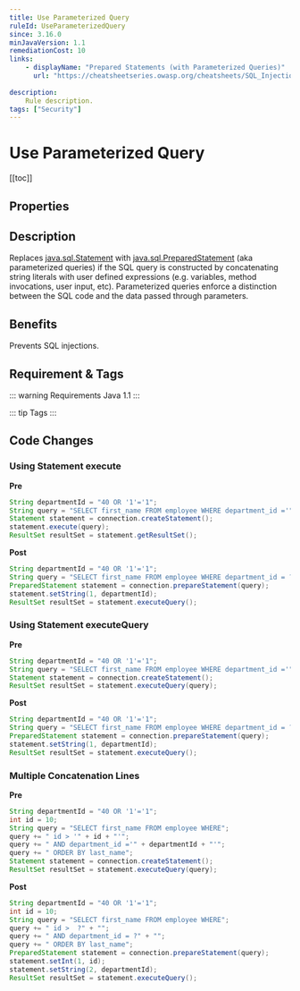```yaml
---
title: Use Parameterized Query
ruleId: UseParameterizedQuery
since: 3.16.0
minJavaVersion: 1.1
remediationCost: 10
links:
    - displayName: "Prepared Statements (with Parameterized Queries)"
      url: "https://cheatsheetseries.owasp.org/cheatsheets/SQL_Injection_Prevention_Cheat_Sheet.html#defense-option-1-prepared-statements-with-parameterized-queries"
    
description:
    Rule description.
tags: ["Security"]
---
```


# Use Parameterized Query

[[toc]]

## Properties

<RuleProperties />

## Description

Replaces [java.sql.Statement](https://docs.oracle.com/javase/8/docs/api/java/sql/Statement.html) with [java.sql.PreparedStatement](https://docs.oracle.com/javase/8/docs/api/java/sql/PreparedStatement.html) (aka parameterized queries) if the SQL query is constructed by concatenating string literals with user defined expressions (e.g. variables, method invocations, user input, etc). 
Parameterized queries enforce a distinction between the SQL code and the data passed through parameters.

## Benefits

Prevents SQL injections.

## Requirement & Tags

::: warning Requirements
Java 1.1
:::

::: tip Tags
<TagLinks />
:::

## Code Changes


### Using Statement execute

__Pre__
```java
String departmentId = "40 OR '1'='1";
String query = "SELECT first_name FROM employee WHERE department_id ='" + departmentId + "' ORDER BY last_name";
Statement statement = connection.createStatement();
statement.execute(query);
ResultSet resultSet = statement.getResultSet();
```

__Post__
```java
String departmentId = "40 OR '1'='1";
String query = "SELECT first_name FROM employee WHERE department_id = ?" + " ORDER BY last_name";
PreparedStatement statement = connection.prepareStatement(query);
statement.setString(1, departmentId);
ResultSet resultSet = statement.executeQuery();
```

### Using Statement executeQuery

__Pre__
```java
String departmentId = "40 OR '1'='1";
String query = "SELECT first_name FROM employee WHERE department_id ='" + departmentId + "' ORDER BY last_name";
Statement statement = connection.createStatement();
ResultSet resultSet = statement.executeQuery(query);
```

__Post__
```java
String departmentId = "40 OR '1'='1";
String query = "SELECT first_name FROM employee WHERE department_id = ?" + " ORDER BY last_name";
PreparedStatement statement = connection.prepareStatement(query);
statement.setString(1, departmentId);
ResultSet resultSet = statement.executeQuery();
```

### Multiple Concatenation Lines

__Pre__
```java
String departmentId = "40 OR '1'='1";
int id = 10;
String query = "SELECT first_name FROM employee WHERE";
query += " id > '" + id + "'";
query += " AND department_id ='" + departmentId + "'";
query += " ORDER BY last_name";
Statement statement = connection.createStatement();
ResultSet resultSet = statement.executeQuery(query);
```

__Post__
```java
String departmentId = "40 OR '1'='1";
int id = 10;
String query = "SELECT first_name FROM employee WHERE";
query += " id >  ?" + "";
query += " AND department_id = ?" + "";
query += " ORDER BY last_name";
PreparedStatement statement = connection.prepareStatement(query);
statement.setInt(1, id);
statement.setString(2, departmentId);
ResultSet resultSet = statement.executeQuery();
```

<VersionNotice />